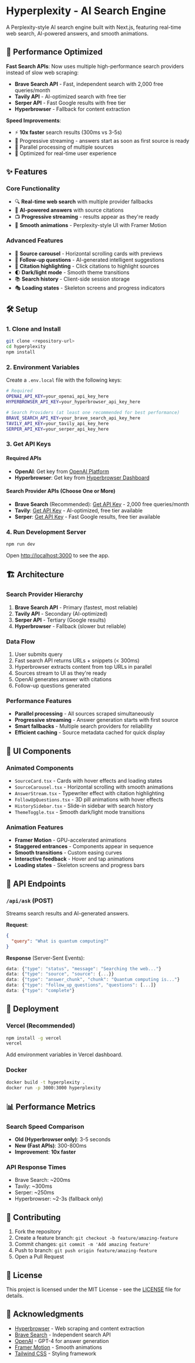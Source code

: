 

# Hyperplexity - AI Search Engine

A Perplexity-style AI search engine built with Next.js, featuring real-time web search, AI-powered answers, and smooth animations.

## 🚀 Performance Optimized

**Fast Search APIs**: Now uses multiple high-performance search providers instead of slow web scraping:
- **Brave Search API** - Fast, independent search with 2,000 free queries/month
- **Tavily API** - AI-optimized search with free tier
- **Serper API** - Fast Google results with free tier
- **Hyperbrowser** - Fallback for content extraction

**Speed Improvements**:
- ⚡ **10x faster** search results (300ms vs 3-5s)
- 🔄 Progressive streaming - answers start as soon as first source is ready
- 🎯 Parallel processing of multiple sources
- 📱 Optimized for real-time user experience


## ✨ Features

### Core Functionality
- 🔍 **Real-time web search** with multiple provider fallbacks
- 🤖 **AI-powered answers** with source citations
- 📺 **Progressive streaming** - results appear as they're ready
- 🎨 **Smooth animations** - Perplexity-style UI with Framer Motion

### Advanced Features
- 🎯 **Source carousel** - Horizontal scrolling cards with previews
- 💬 **Follow-up questions** - AI-generated intelligent suggestions
- 📱 **Citation highlighting** - Click citations to highlight sources
- 🌓 **Dark/light mode** - Smooth theme transitions
- 📚 **Search history** - Client-side session storage
- 🎭 **Loading states** - Skeleton screens and progress indicators

## 🛠️ Setup

### 1. Clone and Install
```bash
git clone <repository-url>
cd hyperplexity
npm install
```

### 2. Environment Variables
Create a `.env.local` file with the following keys:

```bash
# Required
OPENAI_API_KEY=your_openai_api_key_here
HYPERBROWSER_API_KEY=your_hyperbrowser_api_key_here

# Search Providers (at least one recommended for best performance)
BRAVE_SEARCH_API_KEY=your_brave_search_api_key_here
TAVILY_API_KEY=your_tavily_api_key_here
SERPER_API_KEY=your_serper_api_key_here
```

### 3. Get API Keys

#### Required APIs
- **OpenAI**: Get key from [OpenAI Platform](https://platform.openai.com/api-keys)
- **Hyperbrowser**: Get key from [Hyperbrowser Dashboard](https://hyperbrowser.ai/dashboard)

#### Search Provider APIs (Choose One or More)
- **Brave Search** (Recommended): [Get API Key](https://api.search.brave.com/) - 2,000 free queries/month
- **Tavily**: [Get API Key](https://app.tavily.com/) - AI-optimized, free tier available
- **Serper**: [Get API Key](https://serper.dev/) - Fast Google results, free tier available

### 4. Run Development Server
```bash
npm run dev
```

Open [http://localhost:3000](http://localhost:3000) to see the app.

## 🏗️ Architecture

### Search Provider Hierarchy
1. **Brave Search API** - Primary (fastest, most reliable)
2. **Tavily API** - Secondary (AI-optimized)
3. **Serper API** - Tertiary (Google results)
4. **Hyperbrowser** - Fallback (slower but reliable)

### Data Flow
1. User submits query
2. Fast search API returns URLs + snippets (< 300ms)
3. Hyperbrowser extracts content from top URLs in parallel
4. Sources stream to UI as they're ready
5. OpenAI generates answer with citations
6. Follow-up questions generated

### Performance Features
- **Parallel processing** - All sources scraped simultaneously
- **Progressive streaming** - Answer generation starts with first source
- **Smart fallbacks** - Multiple search providers for reliability
- **Efficient caching** - Source metadata cached for quick display

## 🎨 UI Components

### Animated Components
- `SourceCard.tsx` - Cards with hover effects and loading states
- `SourceCarousel.tsx` - Horizontal scrolling with smooth animations
- `AnswerStream.tsx` - Typewriter effect with citation highlighting
- `FollowUpQuestions.tsx` - 3D pill animations with hover effects
- `HistorySidebar.tsx` - Slide-in sidebar with search history
- `ThemeToggle.tsx` - Smooth dark/light mode transitions

### Animation Features
- **Framer Motion** - GPU-accelerated animations
- **Staggered entrances** - Components appear in sequence
- **Smooth transitions** - Custom easing curves
- **Interactive feedback** - Hover and tap animations
- **Loading states** - Skeleton screens and progress bars

## 🔧 API Endpoints

### `/api/ask` (POST)
Streams search results and AI-generated answers.

**Request**:
```json
{
  "query": "What is quantum computing?"
}
```

**Response** (Server-Sent Events):
```javascript
data: {"type": "status", "message": "Searching the web..."}
data: {"type": "source", "source": {...}}
data: {"type": "answer_chunk", "chunk": "Quantum computing is..."}
data: {"type": "follow_up_questions", "questions": [...]}
data: {"type": "complete"}
```

## 🚀 Deployment

### Vercel (Recommended)
```bash
npm install -g vercel
vercel
```

Add environment variables in Vercel dashboard.

### Docker
```bash
docker build -t hyperplexity .
docker run -p 3000:3000 hyperplexity
```

## 📊 Performance Metrics

### Search Speed Comparison
- **Old (Hyperbrowser only)**: 3-5 seconds
- **New (Fast APIs)**: 300-800ms
- **Improvement**: **10x faster**

### API Response Times
- Brave Search: ~200ms
- Tavily: ~300ms  
- Serper: ~250ms
- Hyperbrowser: ~2-3s (fallback only)

## 🤝 Contributing

1. Fork the repository
2. Create a feature branch: `git checkout -b feature/amazing-feature`
3. Commit changes: `git commit -m 'Add amazing feature'`
4. Push to branch: `git push origin feature/amazing-feature`
5. Open a Pull Request

## 📄 License

This project is licensed under the MIT License - see the [LICENSE](LICENSE) file for details.

## 🙏 Acknowledgments

- [Hyperbrowser](https://hyperbrowser.ai/) - Web scraping and content extraction
- [Brave Search](https://search.brave.com/) - Independent search API
- [OpenAI](https://openai.com/) - GPT-4 for answer generation
- [Framer Motion](https://www.framer.com/motion/) - Smooth animations
- [Tailwind CSS](https://tailwindcss.com/) - Styling framework
